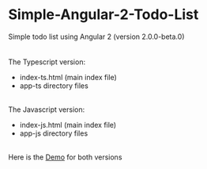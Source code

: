 # Simple-Angular-2-Todo-List
Simple todo list using Angular 2 (version 2.0.0-beta.0)
<br><br><br>
The Typescript version:
<ul>
  <li>index-ts.html (main index file)</li>
  <li>app-ts directory files</li>
</ul>  
<br>
The Javascript version:
<ul>
  <li>index-js.html (main index file)</li>
  <li>app-js directory files</li>
</ul>  
<br>
Here is the <a href="http://www.angulartodo.com">Demo</a> for both versions
